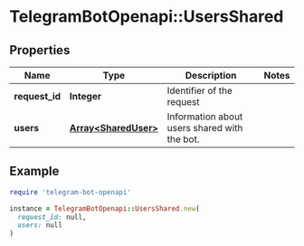 # TelegramBotOpenapi::UsersShared

## Properties

| Name | Type | Description | Notes |
| ---- | ---- | ----------- | ----- |
| **request_id** | **Integer** | Identifier of the request |  |
| **users** | [**Array&lt;SharedUser&gt;**](SharedUser.md) | Information about users shared with the bot. |  |

## Example

```ruby
require 'telegram-bot-openapi'

instance = TelegramBotOpenapi::UsersShared.new(
  request_id: null,
  users: null
)
```

